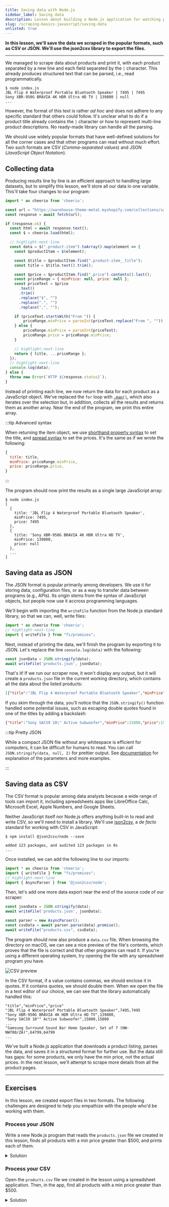 ```yaml
---
title: Saving data with Node.js
sidebar_label: Saving data
description: Lesson about building a Node.js application for watching prices. Using the json2csv library to save data scraped from product listing pages in both JSON and CSV.
slug: /scraping-basics-javascript/saving-data
unlisted: true
---
```


**In this lesson, we'll save the data we scraped in the popular formats, such as CSV or JSON. We'll use the json2csv library to export the files.**

---

We managed to scrape data about products and print it, with each product separated by a new line and each field separated by the `|` character. This already produces structured text that can be parsed, i.e., read programmatically.

```text
$ node index.js
JBL Flip 4 Waterproof Portable Bluetooth Speaker | 7495 | 7495
Sony XBR-950G BRAVIA 4K HDR Ultra HD TV | 139800 | null
...
```

However, the format of this text is rather _ad hoc_ and does not adhere to any specific standard that others could follow. It's unclear what to do if a product title already contains the `|` character or how to represent multi-line product descriptions. No ready-made library can handle all the parsing.

We should use widely popular formats that have well-defined solutions for all the corner cases and that other programs can read without much effort. Two such formats are CSV (_Comma-separated values_) and JSON (_JavaScript Object Notation_).

## Collecting data

Producing results line by line is an efficient approach to handling large datasets, but to simplify this lesson, we'll store all our data in one variable. This'll take four changes to our program:

```js
import * as cheerio from 'cheerio';

const url = "https://warehouse-theme-metal.myshopify.com/collections/sales";
const response = await fetch(url);

if (response.ok) {
  const html = await response.text();
  const $ = cheerio.load(html);

  // highlight-next-line
  const data = $(".product-item").toArray().map(element => {
    const $productItem = $(element);

    const $title = $productItem.find(".product-item__title");
    const title = $title.text().trim();

    const $price = $productItem.find(".price").contents().last();
    const priceRange = { minPrice: null, price: null };
    const priceText = $price
      .text()
      .trim()
      .replace("$", "")
      .replace(".", "")
      .replace(",", "");

    if (priceText.startsWith("From ")) {
        priceRange.minPrice = parseInt(priceText.replace("From ", ""));
    } else {
        priceRange.minPrice = parseInt(priceText);
        priceRange.price = priceRange.minPrice;
    }

    // highlight-next-line
    return { title, ...priceRange };
  });
  // highlight-next-line
  console.log(data);
} else {
  throw new Error(`HTTP ${response.status}`);
}
```

Instead of printing each line, we now return the data for each product as a JavaScript object. We've replaced the `for` loop with [`.map()`](https://developer.mozilla.org/en-US/docs/Web/JavaScript/Reference/Global_Objects/Array/map), which also iterates over the selection but, in addition, collects all the results and returns them as another array. Near the end of the program, we print this entire array.

:::tip Advanced syntax

When returning the item object, we use [shorthand property syntax](https://developer.mozilla.org/en-US/docs/Web/JavaScript/Reference/Operators/Object_initializer#property_definitions) to set the title, and [spread syntax](https://developer.mozilla.org/en-US/docs/Web/JavaScript/Reference/Operators/Spread_syntax) to set the prices. It's the same as if we wrote the following:

```js
{
  title: title,
  minPrice: priceRange.minPrice,
  price: priceRange.price,
}
```

:::

The program should now print the results as a single large JavaScript array:

```text
$ node index.js
[
  {
    title: 'JBL Flip 4 Waterproof Portable Bluetooth Speaker',
    minPrice: 7495,
    price: 7495
  },
  {
    title: 'Sony XBR-950G BRAVIA 4K HDR Ultra HD TV',
    minPrice: 139800,
    price: null
  },
  ...
]
```

## Saving data as JSON

The JSON format is popular primarily among developers. We use it for storing data, configuration files, or as a way to transfer data between programs (e.g., APIs). Its origin stems from the syntax of JavaScript objects, but people now use it accross programming languages.

We'll begin with importing the `writeFile` function from the Node.js standard library, so that we can, well, write files:

```js
import * as cheerio from 'cheerio';
// highlight-next-line
import { writeFile } from "fs/promises";
```

Next, instead of printing the data, we'll finish the program by exporting it to JSON. Let's replace the line `console.log(data)` with the following:

```js
const jsonData = JSON.stringify(data);
await writeFile('products.json', jsonData);
```

That's it! If we run our scraper now, it won't display any output, but it will create a `products.json` file in the current working directory, which contains all the data about the listed products:

<!-- eslint-skip -->
```json title=products.json
[{"title":"JBL Flip 4 Waterproof Portable Bluetooth Speaker","minPrice":7495,"price":7495},{"title":"Sony XBR-950G BRAVIA 4K HDR Ultra HD TV","minPrice":139800,"price":null},...]
```

If you skim through the data, you'll notice that the `JSON.stringify()` function handled some potential issues, such as escaping double quotes found in one of the titles by adding a backslash:

```json
{"title":"Sony SACS9 10\" Active Subwoofer","minPrice":15800,"price":15800}
```

:::tip Pretty JSON

While a compact JSON file without any whitespace is efficient for computers, it can be difficult for humans to read. You can call `JSON.stringify(data, null, 2)` for prettier output. See [documentation](https://developer.mozilla.org/en-US/docs/Web/JavaScript/Reference/Global_Objects/JSON/stringify) for explanation of the parameters and more examples.

:::

## Saving data as CSV

The CSV format is popular among data analysts because a wide range of tools can import it, including spreadsheets apps like LibreOffice Calc, Microsoft Excel, Apple Numbers, and Google Sheets.

Neither JavaScript itself nor Node.js offers anything built-in to read and write CSV, so we'll need to install a library. We'll use [json2csv](https://juanjodiaz.github.io/json2csv/), a _de facto_ standard for working with CSV in JavaScript:

```text
$ npm install @json2csv/node --save

added 123 packages, and audited 123 packages in 0s
...
```

Once installed, we can add the following line to our imports:

```js
import * as cheerio from 'cheerio';
import { writeFile } from "fs/promises";
// highlight-next-line
import { AsyncParser } from '@json2csv/node';
```

Then, let's add one more data export near the end of the source code of our scraper:

```js
const jsonData = JSON.stringify(data);
await writeFile('products.json', jsonData);

const parser = new AsyncParser();
const csvData = await parser.parse(data).promise();
await writeFile("products.csv", csvData);
```

The program should now also produce a `data.csv` file. When browsing the directory on macOS, we can see a nice preview of the file's contents, which proves that the file is correct and that other programs can read it. If you're using a different operating system, try opening the file with any spreadsheet program you have.

![CSV preview](images/csv.png)

In the CSV format, if a value contains commas, we should enclose it in quotes. If it contains quotes, we should double them. When we open the file in a text editor of our choice, we can see that the library automatically handled this:

```csv title=data.csv
"title","minPrice","price"
"JBL Flip 4 Waterproof Portable Bluetooth Speaker",7495,7495
"Sony XBR-950G BRAVIA 4K HDR Ultra HD TV",139800,
"Sony SACS9 10"" Active Subwoofer",15800,15800
...
"Samsung Surround Sound Bar Home Speaker, Set of 7 (HW-NW700/ZA)",64799,64799
...
```

We've built a Node.js application that downloads a product listing, parses the data, and saves it in a structured format for further use. But the data still has gaps: for some products, we only have the min price, not the actual prices. In the next lesson, we'll attempt to scrape more details from all the product pages.

---

## Exercises

In this lesson, we created export files in two formats. The following challenges are designed to help you empathize with the people who'd be working with them.

### Process your JSON

Write a new Node.js program that reads the `products.json` file we created in this lesson, finds all products with a min price greater than $500, and prints each of them.

<details>
  <summary>Solution</summary>

  ```js
  import { readFile } from "fs/promises";

  const jsonData = await readFile("products.json");
  const data = JSON.parse(jsonData);
  data
    .filter(row => row.minPrice > 50000)
    .forEach(row => console.log(row));
  ```

</details>

### Process your CSV

Open the `products.csv` file we created in the lesson using a spreadsheet application. Then, in the app, find all products with a min price greater than $500.

<details>
  <summary>Solution</summary>

  Let's use [Google Sheets](https://www.google.com/sheets/about/), which is free to use. After logging in with a Google account:

  1. Go to **File > Import**, choose **Upload**, and select the file. Import the data using the default settings. You should see a table with all the data.
  1. Select the header row. Go to **Data > Create filter**.
  1. Use the filter icon that appears next to `minPrice`. Choose **Filter by condition**, select **Greater than**, and enter **500** in the text field. Confirm the dialog. You should see only the filtered data.

  ![CSV in Google Sheets](images/csv-sheets.png)

</details>
